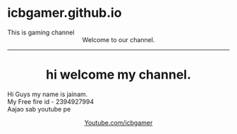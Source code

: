 # icbgamer.github.io
<HTML>
<Body>
This is gaming channel
<Center>Welcome to our channel.
<hr>
<h1>hi welcome my channel.</h1>
</center>
<p>Hi Guys my name is jainam.
<br>
My Free fire id - 2394927994
<br>
Aajao sab youtube pe</p>
<center>
<a href="https://youtube.com/channel/UCVR11wYZVFptoKhf9j6UBsA">
Youtube.com/icbgamer</a>
</center>
<br>

</Body>
</HTML>

